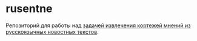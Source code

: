# rusentne
Репозиторий для работы над [задачей извлечения кортежей мнений из русскоязычных новостных текстов](https://github.com/dialogue-evaluation/RuOpinionNE-2024). 
